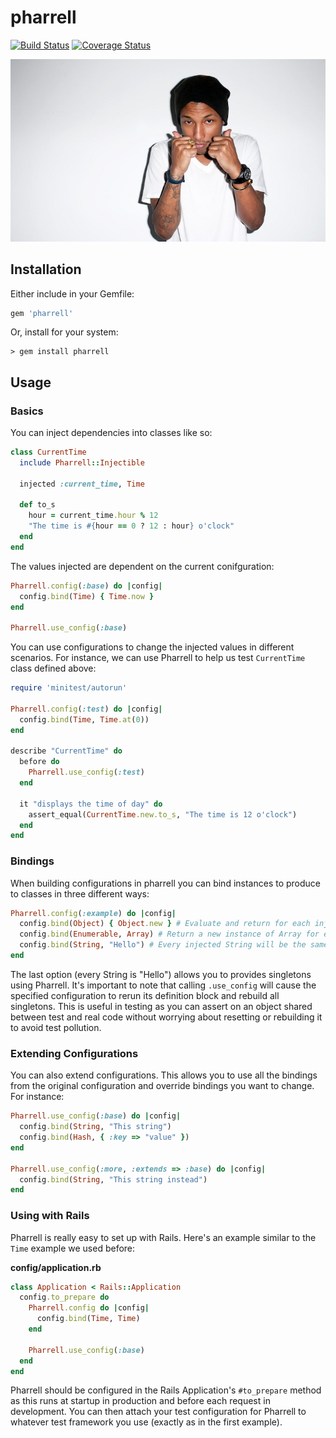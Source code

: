 # pharrell

[![Build Status](https://travis-ci.org/seadowg/pharrell.png?branch=master)](https://travis-ci.org/seadowg/pharrell)
[![Coverage Status](https://coveralls.io/repos/seadowg/pharrell/badge.png?branch=master)](https://coveralls.io/r/seadowg/pharrell?branch=master)

![Pharrell](media/pharrell.jpg)

## Installation

Either include in your Gemfile:

```ruby
gem 'pharrell'
```

Or, install for your system:

    > gem install pharrell

## Usage

### Basics

You can inject dependencies into classes like so:

```ruby
class CurrentTime
  include Pharrell::Injectible

  injected :current_time, Time

  def to_s
    hour = current_time.hour % 12
    "The time is #{hour == 0 ? 12 : hour} o'clock"
  end
end
```

The values injected are dependent on the current conifguration:

```ruby
Pharrell.config(:base) do |config|
  config.bind(Time) { Time.now }
end

Pharrell.use_config(:base)
```

You can use configurations to change the injected values in different
scenarios. For instance, we can use Pharrell to help us test `CurrentTime` class
defined above:

```ruby
require 'minitest/autorun'

Pharrell.config(:test) do |config|
  config.bind(Time, Time.at(0))
end

describe "CurrentTime" do
  before do
    Pharrell.use_config(:test)
  end

  it "displays the time of day" do
    assert_equal(CurrentTime.new.to_s, "The time is 12 o'clock")
  end
end
```

### Bindings

When building configurations in pharrell you can bind instances to
produce to classes in three different ways:

```ruby
Pharrell.config(:example) do |config|
  config.bind(Object) { Object.new } # Evaluate and return for each injected Object
  config.bind(Enumerable, Array) # Return a new instance of Array for each injected Enumerable
  config.bind(String, "Hello") # Every injected String will be the same instance of "Hello"
end
```

The last option (every String is "Hello") allows you to
provides singletons using Pharrell. It's important to note that calling
`.use_config` will cause the specified configuration to rerun its
definition block and rebuild all singletons. This is useful in testing
as you can assert on an object shared between test and real code without
worrying about resetting or rebuilding it to avoid test pollution.

### Extending Configurations

You can also extend configurations. This allows you to use all the
bindings from the original configuration and override bindings you want
to change. For instance:

```ruby
Pharrell.use_config(:base) do |config|
  config.bind(String, "This string")
  config.bind(Hash, { :key => "value" })
end

Pharrell.use_config(:more, :extends => :base) do |config|
  config.bind(String, "This string instead")
end
```
### Using with Rails

Pharrell is really easy to set up with Rails. Here's an example similar to the `Time` example we used before:

**config/application.rb**

```ruby
class Application < Rails::Application
  config.to_prepare do
    Pharrell.config do |config|
      config.bind(Time, Time)
    end
    
    Pharrell.use_config(:base)
  end
end
```

Pharrell should be configured in the Rails Application's `#to_prepare` method as this runs at startup
in production and before each request in development. You can then attach your test configuration for Pharrell to
whatever test framework you use (exactly as in the first example).
